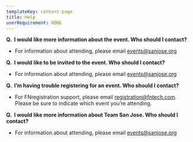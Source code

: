 ```yaml
---
templateKey: content-page
title: Help
userRequirement: NONE
---
```

**Q.  I would like more information about the event. Who should I contact?** 

* For information about attending, please email [events@sanjose.org](mailto:support@fntech.com) 

**Q.  I would like to be invited to the event. Who should I contact?** 

* For information about attending, please email [events@sanjose.org](mailto:support@fntech.com) 

**Q.  I’m having trouble registering for an event. Who should I contact?**  

* For FNregistration support, please email [registration@fntech.com](mailto:registration@fntech.com). Please be sure to indicate which event you’re attending.  

**Q.  I would like more information about Team San Jose. Who should I contact?** 

* For information about attending, please email [events@sanjose.org](mailto:support@fntech.com)